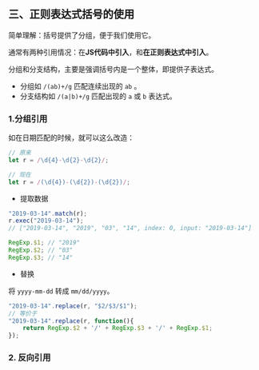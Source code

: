 ## 三、正则表达式括号的使用

简单理解：括号提供了分组，便于我们使用它。   

通常有两种引用情况：在**JS代码中引入**，和**在正则表达式中引入**。   

分组和分支结构，主要是强调括号内是一个整体，即提供子表达式。   

* 分组如 `/(ab)+/g` 匹配连续出现的 `ab`  。  
* 分支结构如 `/(a|b)+/g` 匹配出现的 `a` 或 `b` 表达式。  

### 1.分组引用

如在日期匹配的时候，就可以这么改造：   
```js
// 原来
let r = /\d{4}-\d{2}-\d{2}/;

// 现在
let r = /(\d{4})-(\d{2})-(\d{2})/;
```

* 提取数据

```js
"2019-03-14".match(r);
r.exec("2019-03-14");
// ["2019-03-14", "2019", "03", "14", index: 0, input: "2019-03-14"]

RegExp.$1; // "2019"
RegExp.$2; // "03"
RegExp.$3; // "14"
```

* 替换

将 `yyyy-mm-dd` 转成 `mm/dd/yyyy`。
```js
"2019-03-14".replace(r, "$2/$3/$1");
// 等价于
"2019-03-14".replace(r, function(){
    return RegExp.$2 + '/' + RegExp.$3 + '/' + RegExp.$1;
});
```

### 2. 反向引用
